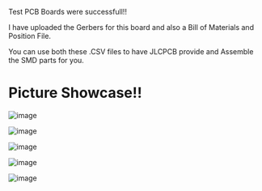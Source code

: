 Test PCB Boards were successfull!!

I have uploaded the Gerbers for this board and also a Bill of Materials and Position File.

You can use both these .CSV files to have JLCPCB provide and Assemble the SMD parts for you.

# Picture Showcase!!

![image](https://user-images.githubusercontent.com/70423454/177016007-d7d9e547-e7f4-4bc6-af50-2ecf9634db02.png)

![image](https://user-images.githubusercontent.com/70423454/177016014-b7e0c4cf-d043-4e0d-926e-2f2ff061daef.png)

![image](https://user-images.githubusercontent.com/70423454/177016022-845ad6ce-466a-410a-803f-19f40a1bef78.png)

![image](https://user-images.githubusercontent.com/70423454/177016046-5b76f6fa-b0b6-4de2-8a4c-7873bef290ab.png)

![image](https://user-images.githubusercontent.com/70423454/177016028-7d953ea3-1838-4f79-b342-15830ed52614.png)
